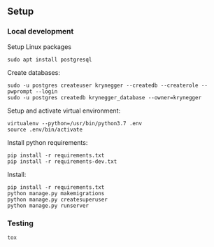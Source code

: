 

## Setup

### Local development

Setup Linux packages
```shell script
sudo apt install postgresql
```
Create databases:
```shell script
sudo -u postgres createuser krynegger --createdb --createrole --pwprompt --login
sudo -u postgres createdb krynegger_database --owner=krynegger
```

Setup and activate virtual environment:
```shell script
virtualenv --python=/usr/bin/python3.7 .env
source .env/bin/activate
```

Install python requirements:

```shell script
pip install -r requirements.txt
pip install -r requirements-dev.txt
```

Install:
```shell script
pip install -r requirements.txt
python manage.py makemigrations
python manage.py createsuperuser
python manage.py runserver
```

### Testing

```shell script
tox
```
